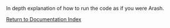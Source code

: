 In depth explanation of how to run the code as if you were Arash.


[Return to Documentation Index](index.md)
